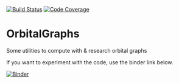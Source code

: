 [![Build Status](https://travis-ci.org/LaGuer/OrbitalGraphs.svg?branch=master)](https://travis-ci.org/gap-packages/OrbitalGraphs)
[![Code Coverage](https://codecov.io/github/LaGuer/OrbitalGraphs/coverage.svg?branch=master&token=)](https://codecov.io/gh/gap-packages/OrbitalGraphs)

# OrbitalGraphs

Some utilities to compute with & research orbital graphs

If you want to experiment with the code, use the binder link below.



[![Binder](https://mybinder.org/badge.svg)](https://mybinder.org/v2/gh/LaGuer/OrbitalGraphs/master)

